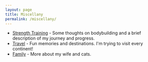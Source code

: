 ```yaml
---
layout: page
title: Miscellany
permalink: /miscellany/
---
```


<ul>
  <li><a href="strength-training">Strength Training</a> - Some thoughts on bodybuilding and a brief description of my journey and progress.</li>
  <li><a href="travel">Travel</a> - Fun memories and destinations. I'm trying to visit every continent!</li>
  <li><a href="family">Family</a> - More about my wife and cats.</li>
</ul>
